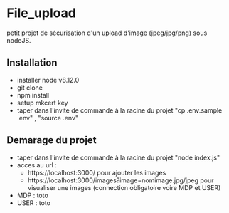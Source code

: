 # File_upload

petit projet de sécurisation d'un upload d'image (jpeg/jpg/png) sous nodeJS. 

## Installation
- installer node v8.12.0
- git clone
- npm install
- setup mkcert key
- taper dans l'invite de commande à la racine du projet "cp .env.sample .env" , "source .env"

## Demarage du projet

- taper dans l'invite de commande à la racine du projet "node index.js"
- acces au url : 
	- https://localhost:3000/ pour ajouter les images
	- https://localhost:3000/images?image=nomimage.jpg/jpeg pour visualiser une images (connection obligatoire voire MDP et USER)
- MDP : toto
- USER : toto
